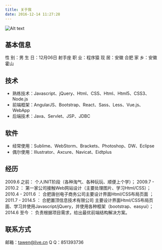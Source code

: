 ```yaml
---
title: 关于我
date: 2016-12-14 11:27:28
---
```


<!-- 
| Tables   |        日期        |              公司                |
|----------|:------------------:|---------------------------------:|
| col 1 is |  2009.6 之前       | $1600                            |
| col 2 is |  2019.7 - 2010.2   |   $12                            |
| col 3 is |  2010.4 - 2011.6   |    $1                            | 
-->

![Alt text](https://tawen.github.io/res/timg.jpg)

## 基本信息

性   别：男
生   日：12月06日 射手座
职   业：程序猿
现   居：安徽 合肥
家   乡：安徽 霍山


## 技术

* 熟练技术：Javascript、jQuery、Html、CSS、Html、Html5、CSS3、Node.js
* 前端框架：AngularJS、Bootstrap、React、Sass、Less、Vue.js、WebApp
* 后端技术：Java、Servlet、JSP、JDBC

## 软件

* 经常使用：Sublime、WebStorm、Brackets、Photoshop、DW、Eclipse
* 偶尔使用：Illustrator、Axcure、Navicat、Eidtplus

## 经历
2009.6 之前：       个人INIT阶段（各种淘气、各种玩玩、顺便上个学）；
2009.7 - 2010.2 ：  第一家公司接触Web网站设计（主要处理图片、学习Html/CSS）；
2010.4 - 2011.6 ：  合肥唐创电子商务公司主要设计界面Html/CSS布局页面 ；
2011.7 - 2014.5 ：  合肥置顶信息技术有限公司 主要设计界面Html/CSS布局页面、学习并使用Javascript/jQuery，并使用各种框架（bootstrap、easyui）； 
2014.6 至今 ：      负责根据项目需求，给出最优前端结构解决方案。

## 联系方式

邮箱：tawen@live.cn
Q  Q：851393736